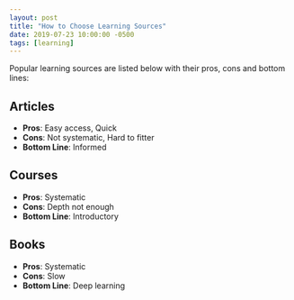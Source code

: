 ```yaml
---
layout: post
title: "How to Choose Learning Sources"
date: 2019-07-23 10:00:00 -0500
tags: [learning]
---
```


Popular learning sources are listed below with their pros, cons and bottom lines:

## Articles

- **Pros**: Easy access, Quick
- **Cons**: Not systematic, Hard to fitter
- **Bottom Line**: Informed

## Courses

- **Pros**: Systematic
- **Cons**: Depth not enough
- **Bottom Line**: Introductory

## Books

- **Pros**: Systematic
- **Cons**: Slow
- **Bottom Line**: Deep learning

